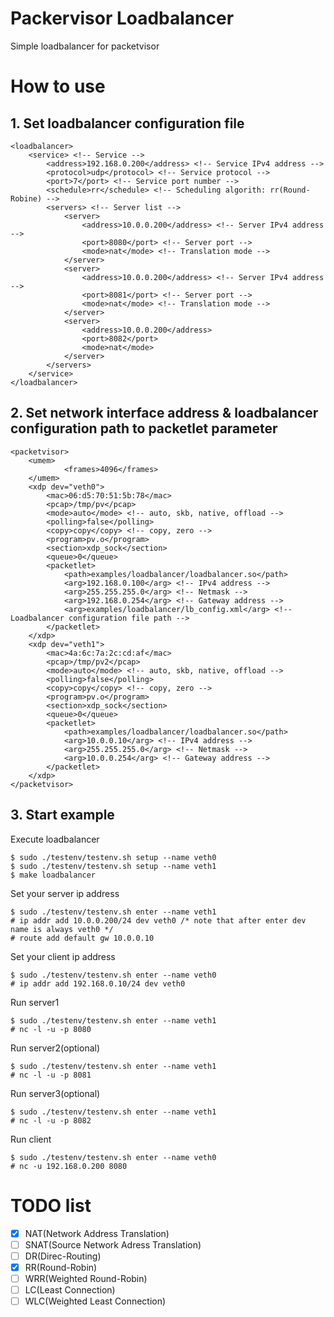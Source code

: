 
# Packervisor Loadbalancer
Simple loadbalancer for packetvisor

# How to use
## 1. Set loadbalancer configuration file
```
<loadbalancer>
	<service> <!-- Service -->
		<address>192.168.0.200</address> <!-- Service IPv4 address -->
		<protocol>udp</protocol> <!-- Service protocol -->
		<port>7</port> <!-- Service port number -->
		<schedule>rr</schedule> <!-- Scheduling algorith: rr(Round-Robine) -->
		<servers> <!-- Server list -->
			<server>
				<address>10.0.0.200</address> <!-- Server IPv4 address -->
				<port>8080</port> <!-- Server port -->
				<mode>nat</mode> <!-- Translation mode -->
			</server>
			<server>
				<address>10.0.0.200</address> <!-- Server IPv4 address -->
				<port>8081</port> <!-- Server port -->
				<mode>nat</mode> <!-- Translation mode -->
			</server>
			<server>
				<address>10.0.0.200</address>
				<port>8082</port>
				<mode>nat</mode>
			</server>
		</servers>
	</service>
</loadbalancer>
```

## 2. Set network interface address & loadbalancer configuration path to packetlet parameter
```
<packetvisor>
	<umem>
			<frames>4096</frames>
	</umem>
	<xdp dev="veth0">
		<mac>06:d5:70:51:5b:78</mac>
		<pcap>/tmp/pv</pcap>
		<mode>auto</mode> <!-- auto, skb, native, offload -->
		<polling>false</polling>
		<copy>copy</copy> <!-- copy, zero -->
		<program>pv.o</program>
		<section>xdp_sock</section>
		<queue>0</queue>
		<packetlet>
			<path>examples/loadbalancer/loadbalancer.so</path>
			<arg>192.168.0.100</arg> <!-- IPv4 address -->
			<arg>255.255.255.0</arg> <!-- Netmask -->
			<arg>192.168.0.254</arg> <!-- Gateway address -->
			<arg>examples/loadbalancer/lb_config.xml</arg> <!-- Loadbalancer configuration file path -->
		</packetlet>
	</xdp>
	<xdp dev="veth1">
		<mac>4a:6c:7a:2c:cd:af</mac>
		<pcap>/tmp/pv2</pcap>
		<mode>auto</mode> <!-- auto, skb, native, offload -->
		<polling>false</polling>
		<copy>copy</copy> <!-- copy, zero -->
		<program>pv.o</program>
		<section>xdp_sock</section>
		<queue>0</queue>
		<packetlet>
			<path>examples/loadbalancer/loadbalancer.so</path>
			<arg>10.0.0.10</arg> <!-- IPv4 address -->
			<arg>255.255.255.0</arg> <!-- Netmask -->
			<arg>10.0.0.254</arg> <!-- Gateway address -->
		</packetlet>
	</xdp>
</packetvisor>
```

## 3. Start example

Execute loadbalancer
```
$ sudo ./testenv/testenv.sh setup --name veth0
$ sudo ./testenv/testenv.sh setup --name veth1
$ make loadbalancer
```

Set your server ip address
```
$ sudo ./testenv/testenv.sh enter --name veth1
# ip addr add 10.0.0.200/24 dev veth0 /* note that after enter dev name is always veth0 */
# route add default gw 10.0.0.10
```

Set your client ip address
```
$ sudo ./testenv/testenv.sh enter --name veth0
# ip addr add 192.168.0.10/24 dev veth0
```

 Run server1
```
$ sudo ./testenv/testenv.sh enter --name veth1
# nc -l -u -p 8080
```

 Run server2(optional)
```
$ sudo ./testenv/testenv.sh enter --name veth1
# nc -l -u -p 8081
```

Run server3(optional)
```
$ sudo ./testenv/testenv.sh enter --name veth1
# nc -l -u -p 8082
```

Run client
```
$ sudo ./testenv/testenv.sh enter --name veth0
# nc -u 192.168.0.200 8080
```

# TODO list
- [X] NAT(Network Address Translation)
- [ ] SNAT(Source Network Adress Translation)
- [ ] DR(Direc-Routing)
- [X] RR(Round-Robin)
- [ ] WRR(Weighted Round-Robin)
- [ ] LC(Least Connection)
- [ ] WLC(Weighted Least Connection)
